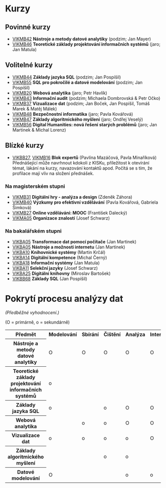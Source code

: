 # Kurzy

## Povinné kurzy


- [VIKMB42](https://is.muni.cz/predmet/phil/VIKMB42) **Nástroje a metody datové analytiky** (podzim; Jan Mayer)
- [VIKMB46](https://is.muni.cz/predmet/phil/VIKMB46) **Teoretické základy projektování informačních systémů** (jaro; Jan Matula)

## Volitelné kurzy

- [VIKMB44](https://is.muni.cz/predmet/phil/VIKMB44) **Základy jazyka SQL** (podzim; Jan Pospíšil)
- [VIKMB55](https://is.muni.cz/predmet/phil/VIKMB55) **SQL pro pokročilé a datové modelování** (podzim; Jan Pospíšil)
- [VIKMB20](https://is.muni.cz/predmet/phil/VIKMB20) **Webová analytika** (jaro; Petr Havlík)
- [VIKMB43](https://is.muni.cz/predmet/phil/VIKMB43) **Informační audit** (podzim; Michaela Dombrovská & Petr Očko)
- [VIKMB37](https://is.muni.cz/predmet/phil/VIKMB37) **Vizualizace dat** (podzim; Jan Boček, Jan Pospíšil, Tomáš Marek & Matěj Málek)
- [VIKMB48](https://is.muni.cz/predmet/phil/VIKMB48) **Bezpečnostní informatika** (jaro; Pavla Kovářová)
- [VIKMB47](https://is.muni.cz/predmet/phil/VIKMB47) **Základy algoritmického myšlení** (jaro; Ondřej Veselý)
- [VIKMB56](https://is.muni.cz/predmet/phil/VIKMB56) **Digital Humanities: nová řešení starých problémů** (jaro; Jan Martinek & Michal Lorenz)

## Blízké kurzy

- [VIKBB27](https://is.muni.cz/predmet/phil/VIKBB27), [VIKMB16](https://is.muni.cz/predmet/phil/VIKMB16) **Blok expertů** (Pavlína Mazáčová, Pavla Minaříková) Přednášející může navrhnout kdokoli z KISKu, příležitost k otevírání témat, lákání na kurzy, navazování kontaktů apod. Počítá se s tím, že profilace mají vliv na složení přednášek.

### Na magisterském stupni

- [VIKMB31](https://is.muni.cz/predmet/phil/VIKMB31) **Digitální hry - analýza a design** (Zdeněk Záhora)
- [VIKMB40](https://is.muni.cz/predmet/phil/VIKMB40) **Výzkumy pro efektivní vzdělávání** (Pavla Kovářová, Gabriela Šimková)
- [VIKMB27](https://is.muni.cz/predmet/phil/VIKMB27) **Online vzdělávání: MOOC** (František Dalecký)
- [VIKMA05](https://is.muni.cz/predmet/phil/VIKMA05) **Organizace znalostí** (Josef Schwarz)

### Na bakalářském stupni

- [VIKBA05](https://is.muni.cz/predmet/phil/VIKBA05) **Transformace dat pomocí počítače** (Jan Martinek)
- [VIKBA05](https://is.muni.cz/predmet/phil/VIKBA07) **Nástroje a možnosti internetu** (Jan Martinek)
- [VIKBA10](https://is.muni.cz/predmet/phil/VIKBA10) **Knihovnické systémy** (Martin Krčál)
- [VIKBA14](https://is.muni.cz/predmet/phil/VIKBA14) **Digitální kompetence** (Michal Černý)
- [VIKBA18](https://is.muni.cz/predmet/phil/VIKBA18) **Informační systémy** (Jan Matula)
- [VIKBA11](https://is.muni.cz/predmet/phil/VIKBA11) **Selekční jazyky** (Josef Schwarz)
- [VIKBA25](https://is.muni.cz/predmet/phil/VIKBA25) **Digitální knihovny** (Miroslav Bartošek)
- [VIKBB68](https://is.muni.cz/predmet/phil/VIKBA68) **Základy SQL** (Jan Pospíšil)

# Pokrytí procesu analýzy dat

*(Předběžné vyhodnocení.)*

(O = primárně, o = sekundárně)

<table>
	<tr>
		<th>Předmět</th>
		<th>Modelování</th>
		<th>Sbírání</th>
		<th>Čištění</th>
		<th>Analýza</th>
		<th>Interpretace</th>
		<th>Prezentace</th>
	</tr>
	<tr>
		<th>Nástroje a metody datové analytiky</th>
		<td>O</td>
		<td>O</td>
		<td>O</td>
		<td>O</td>
		<td>O</td>
		<td>O</td>
	</tr>
	<tr>
		<th>Teoretické základy projektování informačních systémů</th>
		<td>o</td>
		<td></td>
		<td></td>
		<td></td>
		<td></td>
		<td></td>
	</tr>
	<tr>
		<th>Základy jazyka SQL</th>
		<td>o</td>
		<td></td>
		<td>o</td>
		<td>O</td>
		<td>O</td>
		<td>o</td>
	</tr>
	<tr>
		<th>Webová analytika</th>
		<td></td>
		<td>o</td>
		<td>o</td>
		<td>O</td>
		<td>O</td>
		<td></td>
	</tr>
	<tr>
		<th>Vizualizace dat</th>
		<td>o</td>
		<td>o</td>
		<td>o</td>
		<td>o</td>
		<td>O</td>
		<td>O</td>
	</tr>
	<tr>
		<th>Základy algoritmického myšlení</th>
		<td></td>
		<td></td>
		<td>o</td>
		<td>o</td>
		<td></td>
		<td></td>
	</tr>
	<tr>
		<th>Datové modelování</th>
		<td>O</td>
		<td></td>
		<td></td>
		<td>o</td>
		<td>o</td>
		<td>O</td>
	</tr>
</table>

